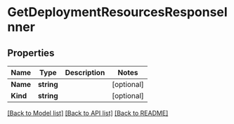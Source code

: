 # GetDeploymentResourcesResponseInner

## Properties
Name | Type | Description | Notes
------------ | ------------- | ------------- | -------------
**Name** | **string** |  | [optional] 
**Kind** | **string** |  | [optional] 

[[Back to Model list]](../README.md#documentation-for-models) [[Back to API list]](../README.md#documentation-for-api-endpoints) [[Back to README]](../README.md)


